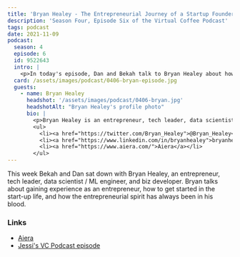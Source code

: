 ```yaml
---
title: 'Bryan Healey - The Entrepreneurial Journey of a Startup Founder'
description: 'Season Four, Episode Six of the Virtual Coffee Podcast'
tags: podcast
date: 2021-11-09
podcast:
  season: 4
  episode: 6
  id: 9522643
  intro: |
    <p>In today's episode, Dan and Bekah talk to Bryan Healey about how to kickoff your career as a start-up founder and the lessons he's learned along the way.</p>
  card: /assets/images/podcast/0406-bryan-episode.jpg
  guests:
    - name: Bryan Healey
      headshot: '/assets/images/podcast/0406-bryan.jpg'
      headshotAlt: "Bryan Healey's profile photo"
      bio: |
        <p>Bryan Healey is an entrepreneur, tech leader, data scientist / ML engineer, and biz developer. He's helped create or grow several start-ups, raised money, and built/managed teams of varying sizes, small to large. Currently co-founder and CTO at <a href="https://www.aiera.com/">Aiera</a>.</p>
        <ul>
          <li><a href="https://twitter.com/Bryan_Healey">@Bryan_Healey</a> on Twitter</li>
          <li><a href="https://www.linkedin.com/in/bryanhealey">bryanhealey</a> on LinkedIn</li>
          <li><a href="https://www.aiera.com/">Aiera</a></li>
        </ul>
---
```


This week Bekah and Dan sat down with Bryan Healey, an entrepreneur, tech leader, data scientist / ML engineer, and biz developer. Bryan talks about gaining experience as an entrepreneur, how to get started in the start-up life, and how the entrepreneurial spirit has always been in his blood.

### Links

- [Aiera](https://www.aiera.com)
- [Jessi's VC Podcast episode](https://virtualcoffee.io/podcast/0401-jessi-shakarian/)
